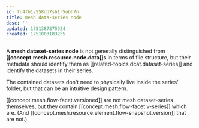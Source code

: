 ```yaml
---
id: tn4fb1v558dd7sh1r5ubh7n
title: mesh data-series node
desc: ''
updated: 1751387375924
created: 1751003183255
---
```




A **mesh dataset-series node** is not generally distinguished from **[[concept.mesh.resource.node.data]]s** in terms of file structure, but their metadata should identify them as [[related-topics.dcat.dataset-series]] and identify the datasets in their series.

The contained datasets don't need to physically live inside the series' folder, but that can be an intuitive design pattern.

[[concept.mesh.flow-facet.versioned]] are not mesh dataset-series themselves, but they contain [[concept.mesh.flow-facet.v-series]] which are. (And [[concept.mesh.resource.element.flow-snapshot.version]] that are not.) 